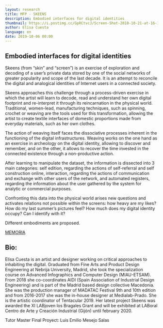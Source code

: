 ```yaml
---
layout: research
title: MFP - SKEENS
description: Embodied interfaces for digital identities
thumbnail: https://i.postimg.cc/GpRCtvcJ/Screen-Shot-2018-10-21-at-16-15-34.png
author: Elisa Cuesta
language: en
date: 2019-10-06 00:00
---
```

## Embodied interfaces for digital identities


Skeens (from “skin” and “screen”) is an exercise of exploration and decoding of a user’s private data stored by one of the social networks of greater popularity and scope of the last decade. It is an attempt to reconcile the digital and analogical identities of Internet users in a connected society. 

Skeens approaches this challenge through a process-driven exercise in which the artist will learn to decode, read and understand her own digital footprint and re-interpret it through its reincarnation in the physical world. Traditional, women-lead, manufacturing techniques, such as spinning, crochet or weaving are the tools used for this transformation, allowing the artist to create textile interfaces of domestic proportions made from everyday materials, such as her own clothes.  

The action of weaving itself faces the dissociative processes inherent in the functioning of the digital infrastructures. Weaving works on the one hand as an exercise in archeology on the digital identity, allowing to discover and remember, and on the other, it allows to recover the time invested in the connected existence through a non-productive action.

After learning to manipulate the dataset, the information is dissected into 3 main categories: self edition, regarding the actions of self-referral and self construction online, interaction, regarding the actions of communication and exchange with other users of the network, and automated registers, regarding the information about the user gathered by the system for analytic or commercial purposes. 

Confronting this data into the physical world arises new questions and activates relations not possible within the screens: how heavy are my likes? How do my last summer’s pictures feel? How much does my digital identity occupy? Can I identify with it?

Different embodiments are proposed. 

[MEMORIA](https://issuu.com/ecuestaf/docs/skeens_ecf_memoria)

## Bio:
 
Elisa Cuesta is an artist and designer working on critical approaches to inhabiting the digital. Graduated from Fine Arts and Product Design Engineering at Nebrija University, Madrid, she took the specialization course on Advanced Infographics and Computer Design (MIAU-ETSAM). From 2018 she co-coordinates AIDI (Spain Association of Industrial Design Engineering) and is part of the Madrid based design collective Macedonia. She was the production manager of MADATAC Festival 9th and 10th edition and from 2016-2017 she was the in-house designer at Medialab-Prado. She is the artistic coordinator of Tentacular 2019. Her latest project Skeens was awarded the XI LABjoven los Bragales Grant and will be exhibited at LABoral Centro de Arte y Creación Industrial (Gijón) until february 2020. 

Tutor Master Final Proyect: Luis Emilio Mesejo Salas